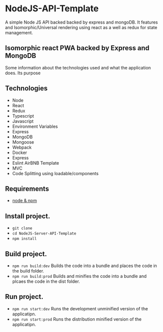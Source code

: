 # NodeJS-API-Template

A simple Node JS API backed backed by express and mongoDB.
It features and Isomorphic/Universal rendering using react as
a well as redux for state management.

## Isomorphic react PWA backed by Express and MongoDB

Some information about the technologies used and what the application does. Its purpose

## Technologies

* Node
* React
* Redux
* Typescript
* Javascript
* Environment Variables
* Express
* MongoDB
* Mongoose
* Webpack
* Docker
* Express
* Eslint AirBNB Template
* MVC
* Code Splitting using loadable/components

## Requirements

* [node & npm](https://nodejs.org/en/)

## Install project.

* `git clone `
* `cd NodeJS-Server-API-Template`
* `npm install`

## Build project.

* `npm run build:dev` Builds the code into a bundle and places the code in the build folder.
* `npm run build:prod` Builds and minifies the code into a bundle and plcaes the code in the dist folder.

## Run project.

* `npm run start:dev` Runs the development unminified version of the applicatipn.
* `npm run start:prod` Runs the distribution minified version of the applicatipn.


